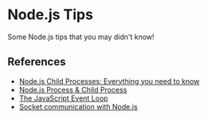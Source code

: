 # Node.js Tips

Some Node.js tips that you may didn't know!

## References

- [Node.js Child Processes: Everything you need to know](https://medium.freecodecamp.org/node-js-child-processes-everything-you-need-to-know-e69498fe970a)
- [Node.js Process & Child Process](https://www.youtube.com/watch?v=9o8B3L0-d9c)
- [The JavaScript Event Loop](https://docs.google.com/presentation/d/1KtgaIvDQwMaqZ6ax3zU2oka62sF2ZQSPv1SEirD-XtY/edit#slide=id.g11fca6018_0275)
- [Socket communication with Node.js](https://youtu.be/R84rTfBMaoU) 
